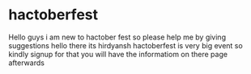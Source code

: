 # hactoberfest
Hello guys i am new to hactober fest so please help me by giving suggestions
hello there its hirdyansh hactoberfest is very big event so kindly signup for that you will have the informatiom on there page afterwards
